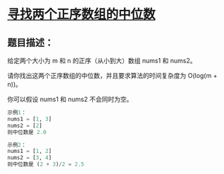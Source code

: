 # [寻找两个正序数组的中位数](https://leetcode-cn.com/problems/median-of-two-sorted-arrays/)

## 题目描述：

给定两个大小为 m 和 n 的正序（从小到大）数组 nums1 和 nums2。

请你找出这两个正序数组的中位数，并且要求算法的时间复杂度为 O(log(m + n))。

你可以假设 nums1 和 nums2 不会同时为空。

```python
示例1：
nums1 = [1, 3]
nums2 = [2]
则中位数是 2.0

示例2：
nums1 = [1, 2]
nums2 = [3, 4]
则中位数是 (2 + 3)/2 = 2.5
```

